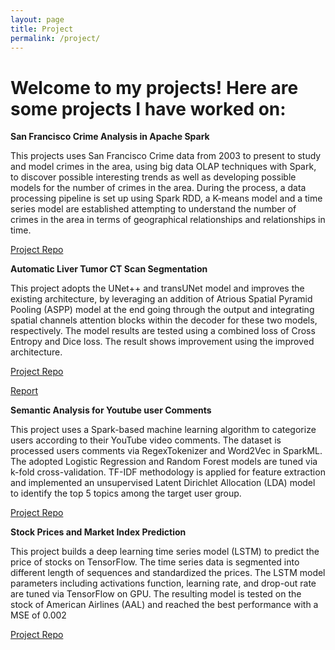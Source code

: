 ```yaml
---
layout: page
title: Project
permalink: /project/
---
```


# Welcome to my projects! Here are some projects I have worked on:

**San Francisco Crime Analysis in Apache Spark**

This projects uses San Francisco Crime data from 2003 to present to study and model crimes in the area, using big data OLAP techniques with Spark, to discover possible interesting trends as well as developing possible models for the number of crimes in the area. During the process, a data processing pipeline is set up using Spark RDD, a K-means model and a time series model are established attempting to understand the number of crimes in the area in terms of geographical relationships and relationships in time.

[Project Repo](https://github.com/wghong02/SF-crime-analysis)

**Automatic Liver Tumor CT Scan Segmentation**

This project adopts the UNet++ and transUNet model and improves the existing architecture, by leveraging an addition of Atrious Spatial Pyramid Pooling (ASPP) model at the end going through the output and integrating spatial channels attention blocks within the decoder for these two models, respectively. The model results are tested using a combined loss of Cross Entropy and Dice loss. The result shows improvement using the improved architecture.

[Project Repo](https://github.com/wghong02/Image_Segmentation) 

[Report](/assets/ATLS_Report.pdf)

**Semantic Analysis for Youtube user Comments**

This project uses a Spark-based machine learning algorithm to categorize users according to their YouTube video comments. The dataset is processed users comments via RegexTokenizer and Word2Vec in SparkML. The adopted Logistic Regression and Random Forest models are tuned via k-fold cross-validation. TF-IDF methodology is applied for feature extraction and implemented an unsupervised Latent Dirichlet Allocation (LDA) model to identify the top 5 topics among the target user group.

[Project Repo](https://github.com/wghong02/YouTube-comment)

**Stock Prices and Market Index Prediction**

This project builds a deep learning time series model (LSTM) to predict the price of stocks on TensorFlow. The time series data is segmented into different length of sequences and standardized the prices. The LSTM model parameters including activations function, learning rate, and drop-out rate are tuned via TensorFlow on GPU. The resulting model is tested on the stock of American Airlines (AAL) and reached the best performance with a MSE of 0.002

[Project Repo](https://github.com/wghong02/stock_lstm)

